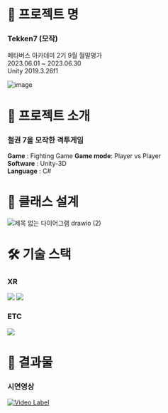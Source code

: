 # 📖 프로젝트 명
### Tekken7 (모작) 

메타버스 아카데미 2기 9월 월말평가    
2023.06.01 ~ 2023.06.30   
Unity 2019.3.26f1

![image](https://github.com/kcheee/Tekken/assets/86779278/6531d8a3-d1fc-4d68-961b-25f08fd96695)

# 📃 프로젝트 소개

### 철권 7을 모작한 격투게임

**Game** : Fighting Game
**Game mode**: Player vs Player   
**Software** : Unity-3D   
**Language** : C#   


# 📃 클래스 설계

![제목 없는 다이어그램 drawio (2)](https://github.com/kcheee/Tekken/assets/86779278/4860a146-07b5-488d-b95a-74b30975eb13)

# 🛠 기술 스택   
### XR
 <img src="https://img.shields.io/badge/C%23-239120?style=for-the-badge&logo=c-sharp&logoColor=white"> <img src="https://img.shields.io/badge/Unity-100000?style=for-the-badge&logo=unity&logoColor=white">   

### ETC
<img src="https://img.shields.io/badge/github-181717?style=for-the-badge&logo=github&logoColor=white"> 

# 📃 결과물   
### 시연영상
[![Video Label](http://img.youtube.com/UrSLL-zkIXg&t=111s/0.jpg)](https://youtu.be/ZSd1B3I5J3M)   

